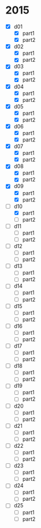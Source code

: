 # 2015

- [X] d01
    - [X] part1
    - [X] part2
- [X] d02
    - [X] part1
    - [X] part2
- [X] d03
    - [X] part1
    - [X] part2
- [X] d04
    - [X] part1
    - [X] part2
- [X] d05
    - [X] part1
    - [X] part2
- [X] d06
    - [X] part1
    - [X] part2
- [X] d07
    - [X] part1
    - [X] part2
- [X] d08
    - [X] part1
    - [X] part2
- [X] d09
    - [X] part1
    - [X] part2
- [ ] d10
    - [X] part1
    - [ ] part2
- [ ] d11
    - [ ] part1
    - [ ] part2
- [ ] d12
    - [ ] part1
    - [ ] part2
- [ ] d13
    - [ ] part1
    - [ ] part2
- [ ] d14
    - [ ] part1
    - [ ] part2
- [ ] d15
    - [ ] part1
    - [ ] part2
- [ ] d16
    - [ ] part1
    - [ ] part2
- [ ] d17
    - [ ] part1
    - [ ] part2
- [ ] d18
    - [ ] part1
    - [ ] part2
- [ ] d19
    - [ ] part1
    - [ ] part2
- [ ] d20
    - [ ] part1
    - [ ] part2
- [ ] d21
    - [ ] part1
    - [ ] part2
- [ ] d22
    - [ ] part1
    - [ ] part2
- [ ] d23
    - [ ] part1
    - [ ] part2
- [ ] d24
    - [ ] part1
    - [ ] part2
- [ ] d25
    - [ ] part1
    - [ ] part2
